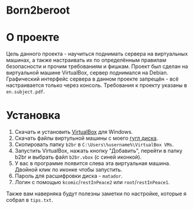 # Born2beroot

# О проекте
Цель данного проекта - научиться поднимать сервера на виртуальных машинах, а также настраивать их по определённым правилам безопасности и прочим требованиям и фишкам.
Проект был сделан на виртуальной машине VirtualBox, сервер поднимался на Debian.
Графический интерфейс сервера в данном проекте запрещён - всё настраивается только через консоль.
Требования к проекту указаны в `en.subject.pdf`.

# Установка
1. Скачать и установить [VirtualBox](https://www.virtualbox.org/) для Windows.  
2. Скачать файлы виртульной машины c моего [гугл диска](https://drive.google.com/drive/folders/15p4DK4MwnHIucjAGSV2DOutN5oRAKTom?usp=sharing).  
3. Скопировать папку `b2br` в `C:\Users\%username%\VirtualBox VMs`.  
4. Запустить VirtualBox, нажать кнопку "Добавить", перейти в папку b2br  и выбрать файл `b2br.vbox` (с синей иконкой).  
5. У вас в программе появится слева эта виртуальная машина. Двойной клик по иконке чтобы запустить.  
6. Пароль для расшифровки диска - `matador`.  
7. Логин с помощью `kcomic`/`restInPeace2` или `root`/`restInPeace1`.  

Также вам наверняка будут полезны заметки по настройке, которые я собрал в `tips.txt`.
